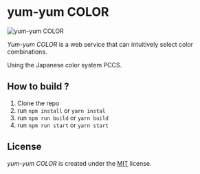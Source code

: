 # yum-yum COLOR
![yum-yum COLOR](https://user-images.githubusercontent.com/45185896/51598393-c54c7100-1f40-11e9-98f5-32c22189019f.png)

*Yum-yum COLOR* is a web service that can intuitively select color combinations. 

Using the Japanese color system PCCS.

## How to build ?
1. Clone the repo
1. run `npm install` or `yarn instal`
1. run `npm run build` or `yarn build`
1. run `npm run start` or `yarn start`

## License
*yum-yum COLOR* is created under the [MIT](https://opensource.org/licenses/MIT) license.

